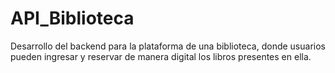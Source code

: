 # API_Biblioteca
Desarrollo del backend para la plataforma de una biblioteca, donde usuarios pueden ingresar y reservar de manera digital los libros presentes en ella.

